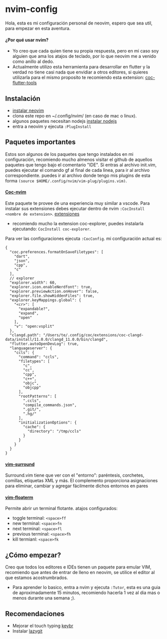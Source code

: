 # nvim-config
Hola, esta es mi configuración personal de neovim, espero que sea util, para empezar en esta aventura.

#### ¿Por qué usar nvim?
- Yo creo que cada quien tiene su propia respuesta, pero en mi caso soy alguien que ama los atajos de teclado,
por lo que neovim me a venido como anillo al dedo.
- Actualmente utilizo esta herramienta para desarrollar en flutter y la verdad no tiene casi nada que envidiar a otros editores,
si quieres utilizarla para el mismo proposito te recomiendo esta extension: [coc-flutter-tools](https://github.com/theniceboy/coc-flutter-tools)

## Instalación
- [instalar neovim](https://github.com/neovim/neovim/wiki/Installing-Neovim)
- clona este repo en ~/.config/nvim/ (en caso de mac o linux).
- algunos paquetes necesitan nodejs [instalar nodejs](https://nodejs.org/en/)
- entra a neovim y ejecuta ``:PlugInstall``

## Paquetes importantes
Estos son algunos de los paquetes que tengo instalados en mi configuración, recomiendo mucho almenos visitar el github
de aquellos paquetes que tengo bajo el comentario "IDE".
Si entras al archivo init.vim, puedes ejecutar el comando gf al final de cada linea, para ir al archivo correspondiente.
puedes ir al archivo donde tengo mis plugins de esta forma ``(source $HOME/.config/nvim/vim-plug/plugins.vim)``.

#### [Coc-nvim]( https://github.com/neoclide/coc.nvim )
Este paquete te provee de una experiencia muy similar a vscode.
Para instalar sus extensiones debes ejecutar dentro de nvim ``:CocInstall <nombre de extension>``.
[extensiones](https://github.com/neoclide/coc.nvim/wiki/Using-coc-extensions)

- recomiendo mucho la extension coc-explorer, puedes instalarla ejecutando:
``CocInstall coc-explorer``.

Para ver las configuraciones ejecuta ``:CocConfig``.
mi configuración actual es:
```
{
  "coc.preferences.formatOnSaveFiletypes": [
    "dart",
    "json",
    "cpp",
    "c"
  ],
  // explorer
  "explorer.width": 60,
  "explorer.icon.enableNerdfont": true,
  "explorer.previewAction.onHover": false,
  "explorer.file.showHiddenFiles": true,
  "explorer.keyMappings.global": {
    "<cr>": [
      "expandable?",
      "expand",
      "open"
    ],
    "v": "open:vsplit"
  },
  "clangd.path": "/Users/te/.config/coc/extensions/coc-clangd-data/install/11.0.0/clangd_11.0.0/bin/clangd",
  "flutter.autoOpenDevLog": true,
  "languageserver": {
    "ccls": {
      "command": "ccls",
      "filetypes": [
        "c",
        "cc",
        "cpp",
        "c++",
        "objc",
        "objcpp"
      ],
      "rootPatterns": [
        ".ccls",
        "compile_commands.json",
        ".git/",
        ".hg/"
      ],
      "initializationOptions": {
        "cache": {
          "directory": "/tmp/ccls"
        }
      }
    }
  }
}
```

#### [ vim-surround ](https://github.com/tpope/vim-surround)
Surround.vim tiene que ver con el "entorno": paréntesis, corchetes, comillas, etiquetas XML y más. 
El complemento proporciona asignaciones para eliminar, cambiar y agregar fácilmente dichos entornos en pares

#### [vim-floaterm](https://github.com/voldikss/vim-floaterm)
Permite abrir un terminal flotante.
atajos configurados:
- toggle terminal: ``<space>ff``
- new terminal: ``<space>fn``
- next terminal: ``<space>fl``
- previous terminal: ``<space>fh``
- kill termianl: ``<space>fk``

## ¿Cómo empezar?
Creo que todos los editores e IDEs tienen un paquete para emular VIM, recomiendo que antes de entrar de lleno en neovim,
se utilice el editor al que estamos acostrumbrados.

- Para aprender lo basico, entra a nvim y ejecuta ``:Tutor``, esta es una guia de aproximadamente 15 minutos, recomiendo
hacerla 1 vez al dia mas o menos durante una semana ;).

## Recomendaciones
- Mejorar el touch typing [ keybr ](https://www.keybr.com/)
- Instalar [lazygit](https://github.com/jesseduffield/lazygit)




